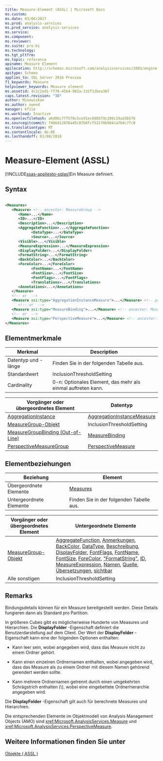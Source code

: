 ```yaml
---
title: Measure-Element (ASSL) | Microsoft Docs
ms.custom: 
ms.date: 03/06/2017
ms.prod: analysis-services
ms.prod_service: analysis-services
ms.service: 
ms.component: 
ms.reviewer: 
ms.suite: pro-bi
ms.technology: 
ms.tgt_pltfrm: 
ms.topic: reference
apiname: Measure Element
apilocation: http://schemas.microsoft.com/analysisservices/2003/engine
apitype: Schema
applies_to: SQL Server 2016 Preview
f1_keywords: Measure
helpviewer_keywords: Measure element
ms.assetid: 4c2c2ed1-7f78-4564-982a-132f13bea36f
caps.latest.revision: "38"
author: Minewiskan
ms.author: owend
manager: kfile
ms.workload: Inactive
ms.openlocfilehash: a6d06c77f5f0c5ce91ec6805f9c289c19a2db576
ms.sourcegitcommit: f486d12078a45c87b0fcf52270b904ca7b0c7fc8
ms.translationtype: MT
ms.contentlocale: de-DE
ms.lasthandoff: 01/08/2018
---
```

# <a name="measure-element-assl"></a>Measure-Element (ASSL)
[!INCLUDE[ssas-appliesto-sqlas](../../../includes/ssas-appliesto-sqlas.md)]Ein Measure definiert.  
  
## <a name="syntax"></a>Syntax  
  
```xml  
  
<Measures>  
   <Measure> <!-- ancestor: MeasureGroup -->  
      <Name>...</Name>  
      <ID>...</ID>  
      <Description>...</Description>  
      <AggregateFunction>...</AggregateFunction>  
            <DataType>...</DataType>  
            <Source>...</Source>  
      <Visible>...</Visible>  
      <MeasureExpression>...</MeasureExpression>  
      <DisplayFolder>...</DisplayFolder>  
      <FormatString>...</FormatString>  
      <BackColor>...</BackColor>  
      <ForeColor>...</ForeColor>  
            <FontName>...</FontName>  
            <FontSize>...</FontSize>  
            <FontFlags>...</FontFlags>  
            <Translations>...</Translations>  
      <Annotations>...</Annotations>  
   </Measure>  
   <!-- or  -->  
   <Measure xsi:type="AggregationInstanceMeasure">...</Measure> <!-- parent: AggregationInstance -->  
      <!-- or  -->  
   <Measure xsi:type="MeasureBinding">...</Measure> <!-- ancestor: MeasureGroupBinding (out-of-line) -->  
   <!-- or  -->  
   <Measure xsi:type="PerspectiveMeasure">...</Measure> <!-- ancestor: PerspectiveMeasureGroup -->  
</Measures>  
```  
  
## <a name="element-characteristics"></a>Elementmerkmale  
  
|Merkmal|Description|  
|--------------------|-----------------|  
|Datentyp und -länge|Finden Sie in der folgenden Tabelle aus.|  
|Standardwert|InclusionThresholdSetting|  
|Cardinality|0-n: Optionales Element, das mehr als einmal auftreten kann.|  
  
|Vorgänger oder übergeordnetes Element|Datentyp|  
|------------------------|---------------|  
|[AggregationInstance](../../../analysis-services/scripting/objects/aggregationinstance-element-assl.md)|[AggregationInstanceMeasure](../../../analysis-services/scripting/data-type/measurebinding-data-type-assl.md)|  
|[MeasureGroup-Objekt](../../../analysis-services/scripting/objects/measuregroup-element-assl.md)|InclusionThresholdSetting|  
|[MeasureGroupBinding (Out-of-Line)](../../../analysis-services/scripting/data-type/measuregroupbinding-data-type-out-of-line-assl.md)|[MeasureBinding](../../../analysis-services/scripting/data-type/measurebinding-data-type-assl.md)|  
|[PerspectiveMeasureGroup](../../../analysis-services/scripting/data-type/perspectivemeasuregroup-data-type-assl.md)|[PerspectiveMeasure](../../../analysis-services/scripting/data-type/perspectivemeasure-data-type-assl.md)|  
  
## <a name="element-relationships"></a>Elementbeziehungen  
  
|Beziehung|Element|  
|------------------|-------------|  
|Übergeordnete Elemente|[Measures](../../../analysis-services/scripting/collections/measures-element-assl.md)|  
|Untergeordnete Elemente|Finden Sie in der folgenden Tabelle aus.|  
  
|Vorgänger oder übergeordnetes Element|Untergeordnete Elemente|  
|------------------------|--------------------|  
|[MeasureGroup-Objekt](../../../analysis-services/scripting/objects/measuregroup-element-assl.md)|[AggregateFunction](../../../analysis-services/scripting/properties/aggregatefunction-element-assl.md), [Anmerkungen](../../../analysis-services/scripting/collections/annotations-element-assl.md), [BackColor](../../../analysis-services/scripting/properties/backcolor-element-assl.md), [DataType](../../../analysis-services/scripting/properties/datatype-element-assl.md), [Beschreibung](../../../analysis-services/scripting/properties/description-element-assl.md), [ DisplayFolder](../../../analysis-services/scripting/properties/displayfolder-element-assl.md), [FontFlags](../../../analysis-services/scripting/properties/fontflags-element-assl.md), [FontName](../../../analysis-services/scripting/properties/fontname-element-assl.md), [FontSize](../../../analysis-services/scripting/properties/fontsize-element-assl.md), [ForeColor](../../../analysis-services/scripting/properties/forecolor-element-assl.md), [ "FormatString"](../../../analysis-services/scripting/properties/formatstring-element-assl.md), [ID](../../../analysis-services/scripting/properties/id-element-assl.md), [MeasureExpression](../../../analysis-services/scripting/properties/measureexpression-element-assl.md), [Namen](../../../analysis-services/scripting/properties/name-element-assl.md), [Quelle](../../../analysis-services/scripting/properties/source-element-measure-assl.md), [ Übersetzungen](../../../analysis-services/scripting/collections/translations-element-assl.md), [sichtbar](../../../analysis-services/scripting/properties/visible-element-assl.md)|  
|Alle sonstigen|InclusionThresholdSetting|  
  
## <a name="remarks"></a>Remarks  
 Bindungsdetails können für ein Measure bereitgestellt werden. Diese Details fungieren dann als Standard pro Partition.  
  
 In größeren Cubes gibt es möglicherweise Hunderte von Measures und Hierarchien. Die **DisplayFolder** -Eigenschaft definiert die Benutzerdarstellung auf dem Client. Der Wert der **DisplayFolder** -Eigenschaft kann eine der folgenden Optionen enthalten:  
  
-   Kann leer sein, wobei angegeben wird, dass das Measure nicht zu einem Ordner gehört.  
  
-   Kann einen einzelnen Ordnernamen enthalten, wobei angegeben wird, dass das Measure als zu einem Ordner mit diesem Namen gehörend gerendert werden sollte.  
  
-   Kann mehrere Ordnernamen getrennt durch einen umgekehrten Schrägstrich enthalten (\\), wobei eine eingebettete Ordnerhierarchie angegeben wird.  
  
 Die **DisplayFolder** -Eigenschaft gilt auch für berechnete Measures und Hierarchien.  
  
 Die entsprechenden Elemente im Objektmodell von Analysis Management Objects (AMO) sind <xref:Microsoft.AnalysisServices.Measure> und <xref:Microsoft.AnalysisServices.PerspectiveMeasure>.  
  
## <a name="see-also"></a>Weitere Informationen finden Sie unter  
 [Objekte &#40; ASSL &#41;](../../../analysis-services/scripting/objects/objects-assl.md)  
  
  
